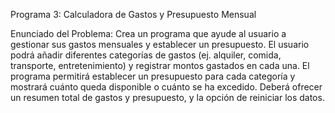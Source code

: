 Programa 3: Calculadora de Gastos y Presupuesto Mensual

Enunciado del Problema:
Crea un programa que ayude al usuario a gestionar sus gastos mensuales y establecer un presupuesto. El usuario podrá añadir diferentes categorías de gastos (ej. alquiler, comida, transporte, entretenimiento) y registrar montos gastados en cada una. El programa permitirá establecer un presupuesto para cada categoría y mostrará cuánto queda disponible o cuánto se ha excedido. Deberá ofrecer un resumen total de gastos y presupuesto, y la opción de reiniciar los datos.

